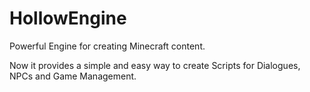 # HollowEngine

Powerful Engine for creating Minecraft content.

Now it provides a simple and easy way to create Scripts for Dialogues, NPCs and Game Management.
